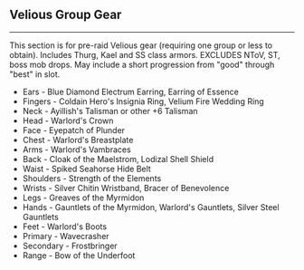 ## Velious Group Gear

---
This section is for pre-raid Velious gear (requiring one group or less to obtain). Includes Thurg, Kael and SS class armors. EXCLUDES NToV, ST, boss mob drops. May include a short progression from "good" through "best" in slot.

* Ears - Blue Diamond Electrum Earring, Earring of Essence
* Fingers - Coldain Hero's Insignia Ring, Velium Fire Wedding Ring
* Neck - Ayillish's Talisman or other +6 Talisman
* Head - Warlord's Crown
* Face - Eyepatch of Plunder
* Chest - Warlord's Breastplate
* Arms - Warlord's Vambraces
* Back - Cloak of the Maelstrom, Lodizal Shell Shield
* Waist - Spiked Seahorse Hide Belt
* Shoulders - Strength of the Elements
* Wrists - Silver Chitin Wristband, Bracer of Benevolence
* Legs - Greaves of the Myrmidon
* Hands - Gauntlets of the Myrmidon, Warlord's Gauntlets, Silver Steel Gauntlets
* Feet - Warlord's Boots
* Primary - Wavecrasher
* Secondary - Frostbringer
* Range - Bow of the Underfoot
